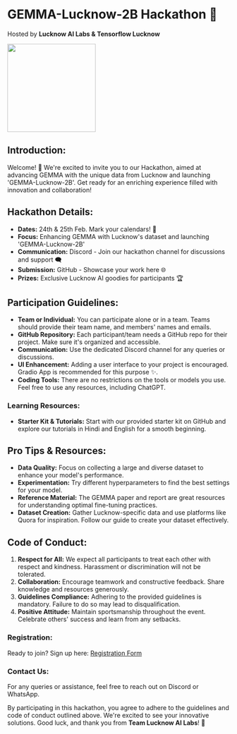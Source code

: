 <h1>GEMMA-Lucknow-2B Hackathon 🚀</h1>
<p>Hosted by <strong>Lucknow AI Labs & Tensorflow Lucknow</strong></p>
<img src="https://avatars.githubusercontent.com/u/148684055?v=4" height="200">

<h2>Introduction:</h2>
<p>Welcome! 🎉 We're excited to invite you to our Hackathon, aimed at advancing GEMMA with the unique data from Lucknow and launching 'GEMMA-Lucknow-2B'. Get ready for an enriching experience filled with innovation and collaboration!</p>

<h2>Hackathon Details:</h2>
<ul>
  <li><strong>Dates:</strong> 24th & 25th Feb. Mark your calendars! 📅</li>
  <li><strong>Focus:</strong> Enhancing GEMMA with Lucknow's dataset and launching 'GEMMA-Lucknow-2B'</li>
  <li><strong>Communication:</strong> Discord - Join our hackathon channel for discussions and support 🗨️</li>
  <li><strong>Submission:</strong> GitHub - Showcase your work here 🌐</li>
  <li><strong>Prizes:</strong> Exclusive Lucknow AI goodies for participants 🏆</li>
</ul>

<h2>Participation Guidelines:</h2>
<ul>
  <li><strong>Team or Individual:</strong> You can participate alone or in a team. Teams should provide their team name, and members' names and emails.</li>
  <li><strong>GitHub Repository:</strong> Each participant/team needs a GitHub repo for their project. Make sure it's organized and accessible.</li>
  <li><strong>Communication:</strong> Use the dedicated Discord channel for any queries or discussions.</li>
  <li><strong>UI Enhancement:</strong> Adding a user interface to your project is encouraged. Gradio App is recommended for this purpose ✨.</li>
  <li><strong>Coding Tools:</strong> There are no restrictions on the tools or models you use. Feel free to use any resources, including ChatGPT.</li>
</ul>

<h3>Learning Resources:</h3>
<ul>
  <li><strong>Starter Kit & Tutorials:</strong> Start with our provided starter kit on GitHub and explore our tutorials in Hindi and English for a smooth beginning.</li>
</ul>

<h2>Pro Tips & Resources:</h2>
<ul>
  <li><strong>Data Quality:</strong> Focus on collecting a large and diverse dataset to enhance your model's performance.</li>
  <li><strong>Experimentation:</strong> Try different hyperparameters to find the best settings for your model.</li>
  <li><strong>Reference Material:</strong> The GEMMA paper and report are great resources for understanding optimal fine-tuning practices.</li>
  <li><strong>Dataset Creation:</strong> Gather Lucknow-specific data and use platforms like Quora for inspiration. Follow our guide to create your dataset effectively.</li>
</ul>

<h2>Code of Conduct:</h2>
<ol>
  <li><strong>Respect for All:</strong> We expect all participants to treat each other with respect and kindness. Harassment or discrimination will not be tolerated.</li>
  <li><strong>Collaboration:</strong> Encourage teamwork and constructive feedback. Share knowledge and resources generously.</li>
  <li><strong>Guidelines Compliance:</strong> Adhering to the provided guidelines is mandatory. Failure to do so may lead to disqualification.</li>
  <li><strong>Positive Attitude:</strong> Maintain sportsmanship throughout the event. Celebrate others' success and learn from any setbacks.</li>
</ol>

<h3>Registration:</h3>
<p>Ready to join? Sign up here: <a href="https://forms.gle/r7uQyrvphtUS2W7c6" target="_blank">Registration Form</a></p>

<h3>Contact Us:</h3>
<p>For any queries or assistance, feel free to reach out on Discord or WhatsApp.</p>

<p>By participating in this hackathon, you agree to adhere to the guidelines and code of conduct outlined above. We're excited to see your innovative solutions. Good luck, and thank you from <strong>Team Lucknow AI Labs</strong>! 🌟</p>

